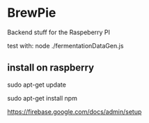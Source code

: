 # BrewPie
Backend stuff for the Raspeberry PI

test with: node ./fermentationDataGen.js

## install on raspberry

sudo apt-get update

sudo apt-get install npm

https://firebase.google.com/docs/admin/setup
